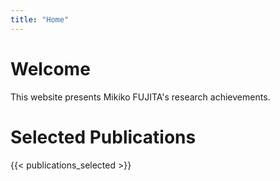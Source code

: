 ```yaml
---
title: "Home"
---
```


# Welcome

This website presents Mikiko FUJITA's research achievements.


# Selected Publications

{{< publications_selected >}}



